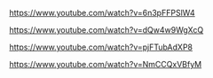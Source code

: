 https://www.youtube.com/watch?v=6n3pFFPSlW4

https://www.youtube.com/watch?v=dQw4w9WgXcQ

https://www.youtube.com/watch?v=pjFTubAdXP8

https://www.youtube.com/watch?v=NmCCQxVBfyM
